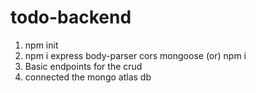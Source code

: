 # todo-backend
1) npm init
2) npm i express body-parser cors mongoose (or) npm i 
3) Basic endpoints for the crud 
4) connected the mongo atlas db
